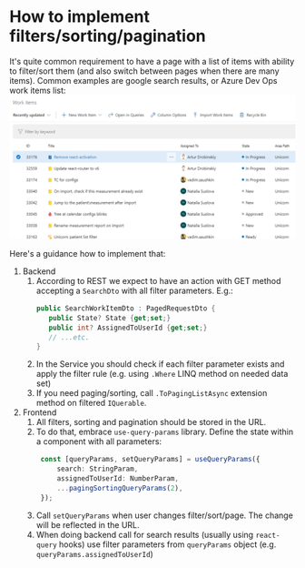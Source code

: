 # How to implement filters/sorting/pagination
It's quite common requirement to have a page with a list of items with ability to filter/sort them (and also switch between pages when there are many items).
Common examples are google search results, or Azure Dev Ops work items list:
![img.png](filter-sorting-azure-work-items.png)

Here's a guidance how to implement that:
1. Backend
   1. According to REST we expect to have an action with GET method accepting a `SearchDto` with all filter parameters. E.g.:
       ```csharp
       public SearchWorkItemDto : PagedRequestDto {
          public State? State {get;set;}
          public int? AssignedToUserId {get;set;}
          // ...etc.
       }
       ```
   2. In the Service you should check if each filter parameter exists and apply the filter rule (e.g. using `.Where` LINQ method on needed data set)
   3. If you need paging/sorting, call `.ToPagingListAsync` extension method on filtered `IQuerable`.
2. Frontend
   1. All filters, sorting and pagination should be stored in the URL.
   2. To do that, embrace `use-query-params` library. Define the state within a component with all parameters:
       ```ts
        const [queryParams, setQueryParams] = useQueryParams({
            search: StringParam,
            assignedToUserId: NumberParam,
            ...pagingSortingQueryParams(2),
        });
        ```
   3. Call `setQueryParams` when user changes filter/sort/page. The change will be reflected in the URL.
   4. When doing backend call for search results (usually using `react-query` hooks) use filter parameters from `queryParams` object (e.g. `queryParams.assignedToUserId`)
